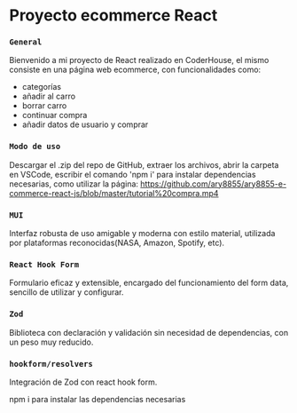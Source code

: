 # Proyecto ecommerce React
### `General`
Bienvenido a mi proyecto de React realizado en CoderHouse, el mismo consiste en una página web ecommerce, con funcionalidades como: 
* categorías
* añadir al carro
* borrar carro
* continuar compra
* añadir datos de usuario y comprar

### `Modo de uso`
Descargar el .zip del repo de GitHub, extraer los archivos, abrir la carpeta en VSCode, escribir el comando 'npm i' para instalar dependencias necesarias, como utilizar la página: https://github.com/ary8855/ary8855-e-commerce-react-js/blob/master/tutorial%20compra.mp4

### `MUI`
Interfaz robusta de uso amigable y moderna con estilo material, utilizada por plataformas reconocidas(NASA, Amazon, Spotify, etc).

### `React Hook Form`
Formulario eficaz y extensible, encargado del funcionamiento del form data, sencillo de utilizar y configurar.

### `Zod`
Biblioteca con declaración y validación sin necesidad de dependencias, con un peso muy reducido.

### `hookform/resolvers`
Integración de Zod con react hook form.

npm i para instalar las dependencias necesarias
